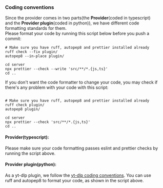 ### Coding conventions

Since the provider comes in two parts(the **Provider**(coded in typescript) and the **Provider plugin**(coded in python)), we have different code formatting standards for them.  
Please format your code by running this script below before you push a commit:

```shell
# Make sure you have ruff, autopep8 and prettier installed already
ruff check --fix plugin/
autopep8 --in-place plugin/

cd server
npx prettier --check --write 'src/**/*.{js,ts}'
cd ..
```

If you don't want the code formatter to change your code, you may check if there's any problem with your code with this script:

```shell

# Make sure you have ruff, autopep8 and prettier installed already
ruff check plugin/
autopep8 plugin/

cd server
npx prettier --check 'src/**/*.{js,ts}'
cd ..
```

#### **Provider**(typescript):
Please make sure your code formatting passes eslint and prettier checks by running the script above.

#### **Provider plugin**(python):
As a yt-dlp plugin, we follow the [yt-dlp coding conventions](https://github.com/yt-dlp/yt-dlp/blob/master/CONTRIBUTING.md#yt-dlp-coding-conventions). You can use ruff and autopep8 to format your code, as shown in the script above.
